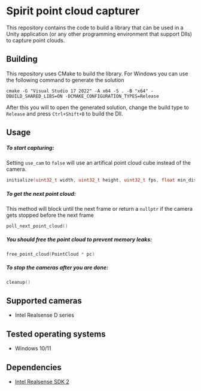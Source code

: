 # Spirit point cloud capturer
This repository contains the code to build a library that can be used in a Unity application (or any other programming environment that support Dlls) to capture point clouds.

## Building
This repository uses CMake to build the library. For Windows you can use the following command to generate the solution

 ```
 cmake -G "Visual Studio 17 2022" -A x64 -S . -B "x64" -DBUILD_SHARED_LIBS=ON -DCMAKE_CONFIGURATION_TYPES=Release
 ```
After this you will to open the generated solution, change the build type to `Release` and press `Ctrl+Shift+B` to build the  Dll.

## Usage

##### To start capturing:
Setting `use_cam` to `false` will use an artifical point cloud cube instead of the camera.
 ```c++
initialize(uint32_t width, uint32_t height, uint32_t fps, float min_dist, float max_dist, bool _use_cam)
 ```

##### To get the next point cloud:
This method will block until the next frame or return a `nullptr` if the camera gets stopped before the next frame
```c++
poll_next_point_cloud()
```

##### You should free the point cloud to prevent memory leaks:
```c++
free_point_cloud(PointCloud * pc)
```

##### To stop the cameras after you are done:
```c++
cleanup()
```

## Supported cameras
- Intel Realsense D series 

## Tested operating systems
- Windows 10/11

## Dependencies
- [Intel Realsense SDK 2](https://www.intelrealsense.com/sdk-2/)
